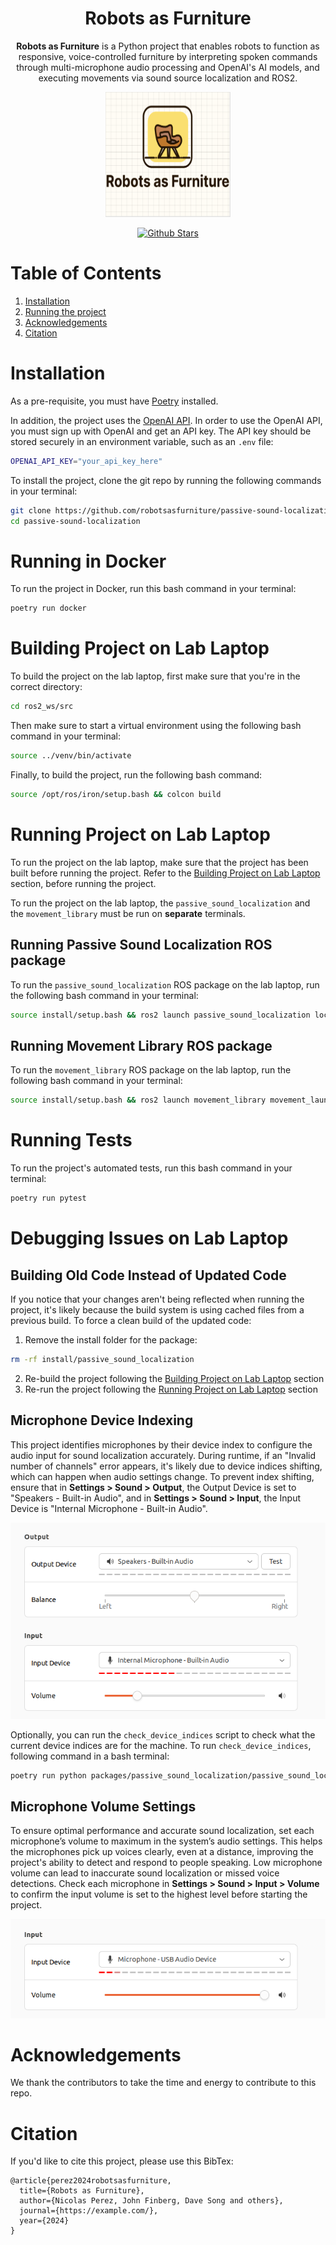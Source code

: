 <div align="center">
    <h1>
    Robots as Furniture
    </h1>
    <p>
    <b>Robots as Furniture</b> is a Python project that enables robots to function as responsive, voice-controlled furniture by interpreting spoken commands through multi-microphone audio processing and OpenAI's AI models, and executing movements via sound source localization and ROS2. <br>
    </p>
    <p>
    <img src="docs/logo.png" alt="Robots as Furniture Logo" style="width: 200px; height: 200px;">
    </p>
    <p>
    </p>
    <a href="https://github.com/robotsasfurniture/passive-sound-localization"><img src="https://img.shields.io/github/stars/robotsasfurniture/passive-sound-localization" alt="Github Stars"></a>
</div>

# Table of Contents

1. [Installation](#installation)
2. [Running the project](#running-the-project)
3. [Acknowledgements](#acknowledgments)
4. [Citation](#citation)

# Installation

As a pre-requisite, you must have [Poetry](https://python-poetry.org/) installed.

In addition, the project uses the [OpenAI API](https://platform.openai.com/docs/overview). In order to use the OpenAI API, you must sign up with OpenAI and get an API key. The API key should be stored securely in an environment variable, such as an `.env` file:

```bash
OPENAI_API_KEY="your_api_key_here"
```

To install the project, clone the git repo by running the following commands in your terminal:

```bash
git clone https://github.com/robotsasfurniture/passive-sound-localization.git
cd passive-sound-localization
```

# Running in Docker

To run the project in Docker, run this bash command in your terminal:

```bash
poetry run docker
```

# Building Project on Lab Laptop
To build the project on the lab laptop, first make sure that you're in the correct directory:

```bash
cd ros2_ws/src
```

Then make sure to start a virtual environment using the following bash command in your terminal:

```bash
source ../venv/bin/activate
```

Finally, to build the project, run the following bash command:

```bash
source /opt/ros/iron/setup.bash && colcon build
```

# Running Project on Lab Laptop
To run the project on the lab laptop, make sure that the project has been built before running the project. Refer to the [Building Project on Lab Laptop](#building-project-on-lab-laptop) section, before running the project.

To run the project on the lab laptop, the `passive_sound_localization` and the `movement_library` must be run on **separate** terminals.

## Running Passive Sound Localization ROS package
To run the `passive_sound_localization` ROS package on the lab laptop, run the following bash command in your terminal:

```bash
source install/setup.bash && ros2 launch passive_sound_localization localization_launch.py
```

## Running Movement Library ROS package
To run the `movement_library` ROS package on the lab laptop, run the following bash command in your terminal:

```bash
source install/setup.bash && ros2 launch movement_library movement_launch.py
```


# Running Tests

To run the project's automated tests, run this bash command in your terminal:

```bash
poetry run pytest
```

# Debugging Issues on Lab Laptop
## Building Old Code Instead of Updated Code
If you notice that your changes aren't being reflected when running the project, it's likely because the build system is using cached files from a previous build. To force a clean build of the updated code:

1. Remove the install folder for the package:
```bash
rm -rf install/passive_sound_localization
```
2. Re-build the project following the [Building Project on Lab Laptop](#building-project-on-lab-laptop) section
3. Re-run the project following the [Running Project on Lab Laptop](#running-project-on-lab-laptop) section

## Microphone Device Indexing
This project identifies microphones by their device index to configure the audio input for sound localization accurately. During runtime, if an "Invalid number of channels" error appears, it's likely due to device indices shifting, which can happen when audio settings change. To prevent index shifting, ensure that in **Settings > Sound > Output**, the Output Device is set to "Speakers - Built-in Audio", and in **Settings > Sound > Input**, the Input Device is "Internal Microphone - Built-in Audio".

![Lab Laptop Input and Output Sound Settings](docs/screenshot_sound_input.png)

Optionally, you can run the `check_device_indices` script to check what the current device indices are for the machine. To run `check_device_indices`, following command in a bash terminal:
```bash
poetry run python packages/passive_sound_localization/passive_sound_localization/check_device_indices.py
```


## Microphone Volume Settings
To ensure optimal performance and accurate sound localization, set each microphone’s volume to maximum in the system’s audio settings. This helps the microphones pick up voices clearly, even at a distance, improving the project's ability to detect and respond to people speaking. Low microphone volume can lead to inaccurate sound localization or missed voice detections. Check each microphone in **Settings > Sound > Input > Volume** to confirm the input volume is set to the highest level before starting the project.

![Microphone Volume Settings on Lab Laptop](docs/screenshot_mic_volume.png)

# Acknowledgements

We thank the contributors to take the time and energy to contribute to this repo.

# Citation

If you'd like to cite this project, please use this BibTex:

```
@article{perez2024robotsasfurniture,
  title={Robots as Furniture},
  author={Nicolas Perez, John Finberg, Dave Song and others},
  journal={https://example.com/},
  year={2024}
}
```
